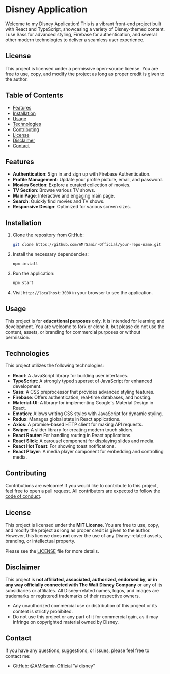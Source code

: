 # Disney Application

Welcome to my Disney Application! This is a vibrant front-end project built with React and TypeScript, showcasing a variety of Disney-themed content. I use Sass for advanced styling, Firebase for authentication, and several other modern technologies to deliver a seamless user experience.

## License

This project is licensed under a permissive open-source license. You are free to use, copy, and modify the project as long as proper credit is given to the author.

## Table of Contents

- [Features](#features)
- [Installation](#installation)
- [Usage](#usage)
- [Technologies](#technologies)
- [Contributing](#contributing)
- [License](#license)
- [Disclaimer](#disclaimer)
- [Contact](#contact)

## Features

- **Authentication**: Sign in and sign up with Firebase Authentication.
- **Profile Management**: Update your profile picture, email, and password.
- **Movies Section**: Explore a curated collection of movies.
- **TV Section**: Browse various TV shows.
- **Main Page**: Interactive and engaging main page.
- **Search**: Quickly find movies and TV shows.
- **Responsive Design**: Optimized for various screen sizes.

## Installation

1. Clone the repository from GitHub:

   ```bash
   git clone https://github.com/AMrSamir-Official/your-repo-name.git

   ```

2. Install the necessary dependencies:

   ```bash
   npm install

   ```

3. Run the application:

   ```bash
   npm start

   ```

4. Visit `http://localhost:3000` in your browser to see the application.

## Usage

This project is for **educational purposes** only. It is intended for learning and development. You are welcome to fork or clone it, but please do not use the content, assets, or branding for commercial purposes or without permission.

## Technologies

This project utilizes the following technologies:

- **React**: A JavaScript library for building user interfaces.
- **TypeScript**: A strongly typed superset of JavaScript for enhanced development.
- **Sass**: A CSS preprocessor that provides advanced styling features.
- **Firebase**: Offers authentication, real-time databases, and hosting.
- **Material-UI**: A library for implementing Google's Material Design in React.
- **Emotion**: Allows writing CSS styles with JavaScript for dynamic styling.
- **Redux**: Manages global state in React applications.
- **Axios**: A promise-based HTTP client for making API requests.
- **Swiper**: A slider library for creating modern touch sliders.
- **React Router**: For handling routing in React applications.
- **React Slick**: A carousel component for displaying slides and media.
- **React Hot Toast**: For showing toast notifications.
- **React Player**: A media player component for embedding and controlling media.

## Contributing

Contributions are welcome! If you would like to contribute to this project, feel free to open a pull request. All contributors are expected to follow the [code of conduct](CODE_OF_CONDUCT.md).

## License

This project is licensed under the **MIT License**. You are free to use, copy, and modify the project as long as proper credit is given to the author. However, this license does **not** cover the use of any Disney-related assets, branding, or intellectual property.

Please see the [LICENSE](LICENSE) file for more details.

## Disclaimer

This project is **not affiliated, associated, authorized, endorsed by, or in any way officially connected with The Walt Disney Company** or any of its subsidiaries or affiliates. All Disney-related names, logos, and images are trademarks or registered trademarks of their respective owners.

- Any unauthorized commercial use or distribution of this project or its content is strictly prohibited.
- Do not use this project or any part of it for commercial gain, as it may infringe on copyrighted material owned by Disney.

## Contact

If you have any questions, suggestions, or issues, please feel free to contact me:

- GitHub: [@AMrSamir-Official](https://github.com/AMrSamir-Official)
"# disney" 
